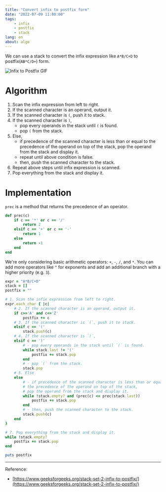 ```yaml
---
title: "Convert infix to postfix form"
date: "2022-07-09 11:00:00"
tags:
    - infix
    - postfix
    - stack
lang: en
about: algo
---
```


We can use a stack to convert the infix expression like `A*B/C+D` to postfix(`AB*C/D+`) form.

![Infix to Postfix GIF](/images/posts/infix-to-postfix/infix-to-postfix.gif)

# Algorithm
1. Scan the infix expression from left to right. 
2. If the scanned character is an operand, output it. 
3. If the scanned character is `(`, push it to stack.
4. If the scanned character is `)`, 
    - pop every operands in the stack until `(` is found.
    - pop `(` from the stack.
5. Else, 
   - if precedence of the scanned character is less than or equal to the precedence of the operand on top of the stack, pop the operand from the stack and display it.
   - repeat until above condition is false.
   - then, push the scanned character to the stack.
6. Repeat above steps until infix expression is scanned.
7. Pop everything from the stack and display it.

# Implementation
`prec` is a method that returns the precedence of an operator. 
```rb
def prec(c)
    if c == '*' or c == '/' 
        return 2
    elsif c == '+' or c == '-'
        return 1
    else 
        return -1
    end
end 
```

We're only considering basic arithmetic operators: `+`, `-`, `/`, and `*`. You can add more operators like `^` for exponents and add an additional branch with a higher priority (e.g. `3`).

```rb
expr = "A*B/C+D"
stack = []
postfix = ""

# 1. Scan the infix expression from left to right. 
expr.each_char { |c| 
    # 2. If the scanned character is an operand, output it. 
    if c>='A' and c<='Z'
        postfix += c
    # 3. If the scanned character is `(`, push it to stack.
    elsif c == '('
        stack.push(c)
    # 4. If the scanned character is `)`, 
    elsif c == ')'
        # - pop every operands in the stack until `(` is found.
        while stack.last != '(' 
            postfix += stack.pop
        end
        # - pop `(` from the stack.
        stack.pop
    # 5. Else
    else
        # - if precedence of the scanned character is less than or equal to 
        # the precedence of the operand on top of the stack, 
        # pop the operand from the stack and display it.
        while !stack.empty? and (prec(c) <= prec(stack.last))
            postfix += stack.pop
        end
        # - then, push the scanned character to the stack.
        stack.push(c)
    end
}

# 7. Pop everything from the stack and display it.
while !stack.empty? 
    postfix += stack.pop 
end

puts postfix 
```

---

Reference:
- [https://www.geeksforgeeks.org/stack-set-2-infix-to-postfix/](https://www.geeksforgeeks.org/stack-set-2-infix-to-postfix/)